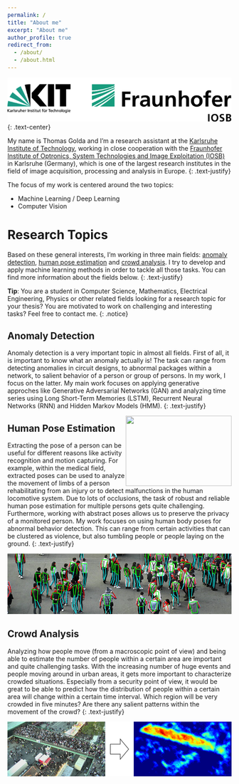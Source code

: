 ```yaml
---
permalink: /
title: "About me"
excerpt: "About me"
author_profile: true
redirect_from: 
  - /about/
  - /about.html
---
```


<img src='/images/logo_kit_iosb.png'>
{: .text-center}

My name is Thomas Golda and I’m a research assistant at the [Karlsruhe Institute of Technology](http://www.kit.edu/english/index.php), working in close cooperation with the [Fraunhofer Institute of Optronics, System Technologies and Image Exploitation (IOSB)](https://www.iosb.fraunhofer.de/servlet/is/12481/) in Karlsruhe (Germany), which is one of the largest research institutes in the field of image acquisition, processing and analysis in Europe.
{: .text-justify}

The focus of my work is centered around the two topics: 
* Machine Learning / Deep Learning
* Computer Vision 

Research Topics
======
Based on these general interests, I’m working in three main fields: [anomaly detection](#anomaly), [human pose estimation](#hpe) and [crowd analysis](#crowd). I try to develop and apply machine learning methods in order to tackle all those tasks. You can find more information about the fields below. 
{: .text-justify}

**Tip**: You are a student in Computer Science, Mathematics, Electrical Engineering, Physics or other related fields looking for a research topic for your thesis? You are motivated to work on challenging and interesting tasks? Feel free to contact me.
{: .notice}

<a name="anomaly"></a>Anomaly Detection
------
Anomaly detection is a very important topic in almost all fields. First of all, it is important to know what an anomaly actually is! The task can range from detecting anomalies in circuit designs, to abnormal packages within a network, to salient behavior of a person or group of persons. In my work, I focus on the latter. My main work focuses on applying generative approches like Generative Adversarial Networks (GAN) and analyzing time series using Long Short-Term Memories (LSTM), Recurrent Neural Networks (RNN) and Hidden Markov Models (HMM). 
{: .text-justify}

<img style='float: right; width: 238px; height: 158px;' src='/images/field_anomaly_detection.gif'>

<a name="hpe"></a>Human Pose Estimation
------
Extracting the pose of a person can be useful for different reasons like activity recognition and motion capturing. For example, within the medical field, extracted poses can be used to analyze the movement of limbs of a person rehabilitating from an injury or to detect malfunctions in the human locomotive system. Due to lots of occlusions, the task of robust and reliable human pose estimation for multiple persons gets quite challenging. Furthermore, working with abstract poses allows us to preserve the privacy of a monitored person. My work focuses on using human body poses for abnormal behavior detection. This can range from certain activities that can be clustered as violence, but also tumbling people or people laying on the ground.
{: .text-justify}

<img src='/images/field_human_pose_estimation.png'>

<a name="crowd"></a>Crowd Analysis
------
Analyzing how people move (from a macroscopic point of view) and being able to estimate the number of people within a certain area are important and quite challenging tasks. With the increasing number of huge events and people moving around in urban areas, it gets more important to characterize crowded situations. Especially from a security point of view, it would be great to be able to predict how the distribution of people within a certain area will change within a certain time interval. Which region will be very crowded in five minutes? Are there any salient patterns within the movement of the crowd? 
{: .text-justify}

<img src='/images/field_crowd_analysis.png'>
